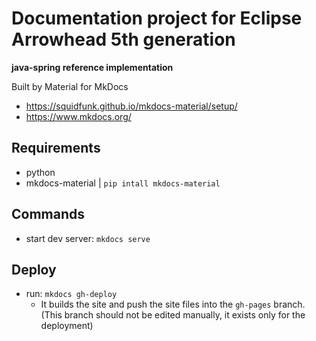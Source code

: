 # Documentation project for Eclipse Arrowhead 5th generation
**java-spring reference implementation**

Built by Material for MkDocs

- https://squidfunk.github.io/mkdocs-material/setup/
- https://www.mkdocs.org/

## Requirements
- python
- mkdocs-material | `pip intall mkdocs-material`

## Commands

- start dev server: `mkdocs serve`

## Deploy

- run: `mkdocs gh-deploy`
  - It builds the site and push the site files into the `gh-pages` branch. (This branch should not be edited manually, it exists only for the deployment)
